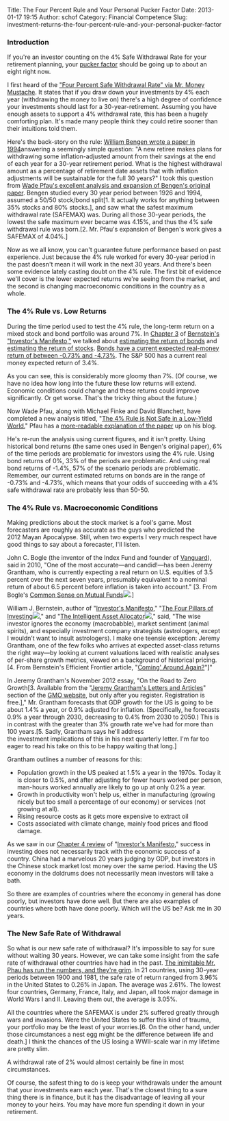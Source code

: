 Title: The Four Percent Rule and Your Personal Pucker Factor
Date: 2013-01-17 19:15
Author: schof
Category: Financial Competence
Slug: investment-returns-the-four-percent-rule-and-your-personal-pucker-factor

### Introduction

If you're an investor counting on the 4% Safe Withdrawal Rate for your
retirement planning, your [pucker
factor](http://www.urbandictionary.com/define.php?term=pucker+factor)
should be going up to about an eight right now.

I first heard of the ["Four Percent Safe Withdrawal Rate" via Mr. Money
Mustache](http://www.mrmoneymustache.com/2012/05/29/how-much-do-i-need-for-retirement/).
It states that if you draw down your investments by 4% each year
(withdrawing the money to live on) there's a high degree of confidence
your investments should last for a 30-year-retirement. Assuming you have
enough assets to support a 4% withdrawal rate, this has been a hugely
comforting plan. It's made many people think they could retire sooner
than their intuitions told them.

Here's the back-story on the rule: [William Bengen wrote a paper in
1994](http://www.retailinvestor.org/pdf/Bengen1.pdf)answering a
seemingly simple question: "A new retiree makes plans for withdrawing
some inflation-adjusted amount from their savings at the end of each
year for a 30-year retirement period. What is the highest withdrawal
amount as a percentage of retirement date assets that with inflation
adjustments will be sustainable for the full 30 years?" I took this
question from [Wade Pfau's excellent analysis and expansion of Bengen's
original
paper](http://wpfau.blogspot.jp/2012/02/william-bengens-safemax.html).
Bengen studied every 30 year period between 1926 and 1994, assumed a
50/50 stock/bond split[1. It actually works for anything between 35%
stocks and 80% stocks.], and saw what the safest maximum withdrawal rate
(SAFEMAX) was. During all those 30-year periods, the lowest the safe
maximum ever became was 4.15%, and thus the 4% safe withdrawal rule was
born.[2. Mr. Pfau's expansion of Bengen's work gives a SAFEMAX of
4.04%.]

Now as we all know, you can't guarantee future performance based on past
experience. Just because the 4% rule worked for every 30-year period in
the past doesn't mean it will work in the next 30 years. And there's
been some evidence lately casting doubt on the 4% rule. The first bit of
evidence we'll cover is the lower expected returns we're seeing from the
market, and the second is changing macroeconomic conditions in the
country as a whole.

### <!--more-->The 4% Rule vs. Low Returns

During the time period used to test the 4% rule, the long-term return on
a mixed stock and bond portfolio was around 7%. In [Chapter
3](http://schof.org/2013/01/13/the-investors-manifesto-chapter-3/ "“The Investor’s Manifesto:” Chapter 3")
of [Bernstein's "Investor's
Manifesto,"](http://schof.org/2012/12/30/the-investors-manifesto-by-william-j-bernstein/ "“The Investor’s Manifesto” by William J. Bernstein")
we talked about [estimating the return of
bonds](http://schof.org/2013/01/03/the-investors-manifesto-chapter-2-part-2-of-3-bonds/ "“The Investor’s Manifesto:” Chapter 2 (Part 2 of 3) – Bonds")
and [estimating the return of
stocks](http://schof.org/2013/01/09/the-investors-manifesto-chapter-2-part-3-of-3-stocks/ "“The Investor’s Manifesto:” Chapter 2 (Part 3 of 3) — Stocks").
[Bonds have a current expected real-money return of between -0.73%
and -4.73%](http://schof.org/2013/01/05/more-on-the-estimated-return-of-bonds/ "More on the Estimated Return of Bonds").
The S&P 500 has a current real money expected return of 3.4%.

As you can see, this is considerably more gloomy than 7%. (Of course, we
have no idea how long into the future these low returns will extend.
Economic conditions could change and these returns could improve
significantly. Or get worse. That's the tricky thing about the future.)

Now Wade Pfau, along with Michael Finke and David Blanchett, have
completed a new analysis titled, "[The 4% Rule is Not Safe in a
Low-Yield
World.](http://papers.ssrn.com/sol3/papers.cfm?abstract_id=2201323)"
Pfau has a [more-readable explanation of the
paper](http://wpfau.blogspot.com/2013/01/new-research-article-4-rule-is-not-safe.html)
up on his blog.

He's re-run the analysis using current figures, and it isn't pretty.
Using historical bond returns (the same ones used in Bengen's original
paper), 6% of the time periods are problematic for investors using the
4% rule. Using bond returns of 0%, 33% of the periods are problematic.
And using real bond returns of -1.4%, 57% of the scenario periods are
problematic. Remember, our current estimated returns on bonds are in the
range of -0.73% and -4.73%, which means that your odds of succeeding
with a 4% safe withdrawal rate are probably less than 50-50.

### The 4% Rule vs. Macroeconomic Conditions

Making predictions about the stock market is a fool's game. Most
forecasters are roughly as accurate as the guys who predicted the
2012 Mayan Apocalypse. Still, when two experts I very much respect have
good things to say about a forecaster, I'll listen.

John C. Bogle (the inventor of the Index Fund and founder of
[Vanguard](http://en.wikipedia.org/wiki/The_Vanguard_Group)), said in
2010, "One of the most accurate—and candid!—has been Jeremy Grantham,
who is currently expecting a real return on U.S. equities of 3.5 percent
over the next seven years, presumably equivalent to a nominal return of
about 6.5 percent before inflation is taken into account." [3. From
Bogle's [Common Sense on Mutual
Funds](http://www.amazon.com/gp/product/0470138130/ref=as_li_ss_tl?ie=UTF8&tag=schoforg-20&linkCode=as2&camp=1789&creative=390957&creativeASIN=0470138130)![](http://www.assoc-amazon.com/e/ir?t=schoforg-20&l=as2&o=1&a=0470138130).]

William J. Bernstein, author of "[Investor's
Manifesto](http://schof.org/2012/12/30/the-investors-manifesto-by-william-j-bernstein/ "“The Investor’s Manifesto” by William J. Bernstein"),"
"[The Four Pillars of
Investing](http://www.amazon.com/gp/product/0071747052/ref=as_li_ss_tl?ie=UTF8&tag=schoforg-20&linkCode=as2&camp=1789&creative=390957&creativeASIN=0071747052)![](http://www.assoc-amazon.com/e/ir?t=schoforg-20&l=as2&o=1&a=0071747052),"
and "[The Intelligent Asset
Allocator](http://www.amazon.com/gp/product/0071362363/ref=as_li_ss_tl?ie=UTF8&tag=schoforg-20&linkCode=as2&camp=1789&creative=390957&creativeASIN=0071362363)![](http://www.assoc-amazon.com/e/ir?t=schoforg-20&l=as2&o=1&a=0071362363),"
said, "The wise investor ignores the economy (macrobabble), market
sentiment (animal spirits), and especially investment company
strategists (astrologers, except I wouldn’t want to insult
astrologers). I make one teensie exception: Jeremy Grantham, one of the
few folks who arrives at expected asset-class returns the right way—by
looking at current valuations laced with realistic analyses of per-share
growth metrics, viewed on a background of historical pricing.[4. From
Bernstein's Efficient Frontier article, "[Coming' Around
Again?](http://www.efficientfrontier.com/ef/0adhoc/comin.htm)"]"

In Jeremy Grantham's November 2012 essay, "On the Road to Zero Growth[3.
Available from the "[Jeremy Grantham's Letters and
Articles](https://www.gmo.com/America/Library/Letters/)" section of
the [GMO website](https://www.gmo.com/America/MyHome/), but only after
you register. Registration is free.]," Mr. Grantham forecasts that GDP
growth for the US is going to be about 1.4% a year, or 0.9% adjusted for
inflation. (Specifically, he forecasts 0.9% a year through 2030,
decreasing to 0.4% from 2030 to 2050.) This is in contrast with the
greater than 3% growth rate we've had for more than 100 years.[5. Sadly,
Grantham says he'll address the investment implications of this in his
next quarterly letter. I'm far too eager to read his take on this to be
happy waiting that long.]

Grantham outlines a number of reasons for this:

-   Population growth in the US peaked at 1.5% a year in the 1970s.
    Today it is closer to 0.5%, and after adjusting for fewer
    hours worked per person, man-hours worked annually are likely to go
    up at only 0.2% a year.
-   Growth in productivity won't help us, either in manufacturing
    (growing nicely but too small a percentage of our economy) or
    services (not growing at all).
-   Rising resource costs as it gets more expensive to extract oil
-   Costs associated with climate change, mainly food prices and flood
    damage.

As we saw in our [Chapter 4
review](http://schof.org/2013/01/15/the-investors-manifesto-chapter-4/ "“The Investor’s Manifesto:” Chapter 4") of
"[Investor's
Manifesto](http://schof.org/2012/12/30/the-investors-manifesto-by-william-j-bernstein/ "“The Investor’s Manifesto” by William J. Bernstein"),"
success in investing does not necessarily track with the economic
success of a country. China had a marvelous 20 years judging by GDP, but
investors in the Chinese stock market lost money over the same period.
Having the US economy in the doldrums does not necessarily mean
investors will take a bath.

So there are examples of countries where the economy in general has done
poorly, but investors have done well. But there are also examples of
countries where both have done poorly. Which will the US be? Ask me in
30 years.

### The New Safe Rate of Withdrawal

So what is our new safe rate of withdrawal? It's impossible to say for
sure without waiting 30 years. However, we can take some insight from
the safe rate of withdrawal other countries have had in the past.
[The inimitable Mr. Phau has run the numbers, and they're
grim](http://wpfau.blogspot.jp/2012/05/may-i-add-part-vi-to-retirement.html).
In 21 countries, using 30-year periods between 1900 and 1981, the safe
rate of return ranged from 3.96% in the United States to 0.26% in Japan.
The average was 2.61%. The lowest four countries, Germany, France,
Italy, and Japan, all took major damage in World Wars I and II. Leaving
them out, the average is 3.05%.

All the countries where the SAFEMAX is under 2% suffered greatly through
wars and invasions. Were the United States to suffer this kind of
trauma, your portfolio may be the least of your worries.[6. On the other
hand, under those circumstances a nest egg might be the difference
between life and death.] I think the chances of the US losing a
WWII-scale war in my lifetime are pretty slim.

A withdrawal rate of 2% would almost certainly be fine in most
circumstances.

Of course, the safest thing to do is keep your withdrawals under the
amount that your investments earn each year. That's the closest thing to
a sure thing there is in finance, but it has the disadvantage of leaving
all your money to your heirs. You may have more fun spending it down in
your retirement.

